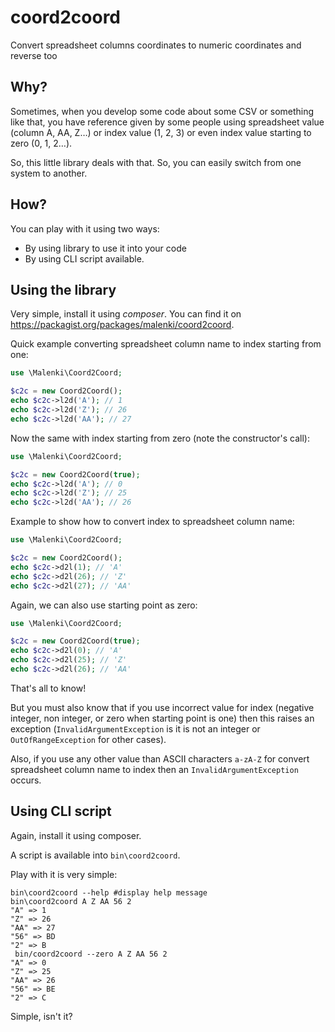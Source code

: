 # coord2coord
Convert spreadsheet columns coordinates to numeric coordinates and reverse too

## Why?
Sometimes, when you develop some code about some CSV or something like that, you have reference given by some people using spreadsheet value (column A, AA, Z…) or index value (1, 2, 3) or even index value starting to zero (0, 1, 2…).

So, this little library deals with that. So, you can easily switch from one system to another.

## How?
You can play with it using two ways:
 - By using library to use it into your code
 - By using CLI script available.

## Using the library
Very simple, install it using *composer*. You can find it on <https://packagist.org/packages/malenki/coord2coord>.

Quick example converting spreadsheet column name to index starting from one:

```php
use \Malenki\Coord2Coord;

$c2c = new Coord2Coord();
echo $c2c->l2d('A'); // 1
echo $c2c->l2d('Z'); // 26
echo $c2c->l2d('AA'); // 27
```

Now the same with index starting from zero (note the constructor's call):

```php
use \Malenki\Coord2Coord;

$c2c = new Coord2Coord(true);
echo $c2c->l2d('A'); // 0
echo $c2c->l2d('Z'); // 25
echo $c2c->l2d('AA'); // 26
```

Example to show how to convert index to spreadsheet column name:

```php
use \Malenki\Coord2Coord;

$c2c = new Coord2Coord();
echo $c2c->d2l(1); // 'A'
echo $c2c->d2l(26); // 'Z'
echo $c2c->d2l(27); // 'AA'
```

Again, we can also use starting point as zero:

```php
use \Malenki\Coord2Coord;

$c2c = new Coord2Coord(true);
echo $c2c->d2l(0); // 'A'
echo $c2c->d2l(25); // 'Z'
echo $c2c->d2l(26); // 'AA'
```

That's all to know!

But you must also know that if you use incorrect value for index (negative integer, non integer, or zero when starting point is one) then this raises an exception (`InvalidArgumentException` is it is not an integer or `OutOfRangeException` for other cases).

Also, if you use any other value than ASCII characters `a-zA-Z` for convert spreadsheet column name to index then an `InvalidArgumentException` occurs.

## Using CLI script
Again, install it using composer.

A script is available into `bin\coord2coord`.

Play with it is very simple:

```
bin\coord2coord --help #display help message
bin\coord2coord A Z AA 56 2
"A" => 1
"Z" => 26
"AA" => 27
"56" => BD
"2" => B
 bin/coord2coord --zero A Z AA 56 2
"A" => 0
"Z" => 25
"AA" => 26
"56" => BE
"2" => C
```

Simple, isn't it?

